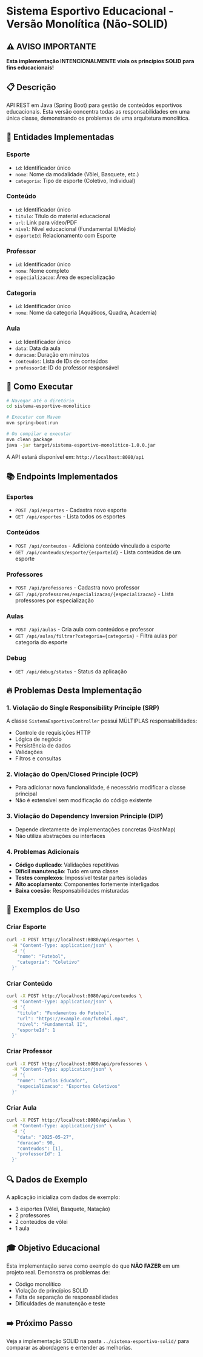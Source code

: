 # Sistema Esportivo Educacional - Versão Monolítica (Não-SOLID)

## ⚠️ AVISO IMPORTANTE
**Esta implementação INTENCIONALMENTE viola os princípios SOLID para fins educacionais!**

## 📋 Descrição
API REST em Java (Spring Boot) para gestão de conteúdos esportivos educacionais. Esta versão concentra todas as responsabilidades em uma única classe, demonstrando os problemas de uma arquitetura monolítica.

## 🎯 Entidades Implementadas

### Esporte
- `id`: Identificador único
- `nome`: Nome da modalidade (Vôlei, Basquete, etc.)
- `categoria`: Tipo de esporte (Coletivo, Individual)

### Conteúdo
- `id`: Identificador único
- `titulo`: Título do material educacional
- `url`: Link para vídeo/PDF
- `nivel`: Nível educacional (Fundamental II/Médio)
- `esporteId`: Relacionamento com Esporte

### Professor
- `id`: Identificador único
- `nome`: Nome completo
- `especializacao`: Área de especialização

### Categoria
- `id`: Identificador único
- `nome`: Nome da categoria (Aquáticos, Quadra, Academia)

### Aula
- `id`: Identificador único
- `data`: Data da aula
- `duracao`: Duração em minutos
- `conteudos`: Lista de IDs de conteúdos
- `professorId`: ID do professor responsável

## 🚀 Como Executar

```bash
# Navegar até o diretório
cd sistema-esportivo-monolitico

# Executar com Maven
mvn spring-boot:run

# Ou compilar e executar
mvn clean package
java -jar target/sistema-esportivo-monolitico-1.0.0.jar
```

A API estará disponível em: `http://localhost:8080/api`

## 📚 Endpoints Implementados

### Esportes
- `POST /api/esportes` - Cadastra novo esporte
- `GET /api/esportes` - Lista todos os esportes

### Conteúdos
- `POST /api/conteudos` - Adiciona conteúdo vinculado a esporte
- `GET /api/conteudos/esporte/{esporteId}` - Lista conteúdos de um esporte

### Professores
- `POST /api/professores` - Cadastra novo professor
- `GET /api/professores/especializacao/{especializacao}` - Lista professores por especialização

### Aulas
- `POST /api/aulas` - Cria aula com conteúdos e professor
- `GET /api/aulas/filtrar?categoria={categoria}` - Filtra aulas por categoria do esporte

### Debug
- `GET /api/debug/status` - Status da aplicação

## 🔥 Problemas Desta Implementação

### 1. Violação do Single Responsibility Principle (SRP)
A classe `SistemaEsportivoController` possui MÚLTIPLAS responsabilidades:
- Controle de requisições HTTP
- Lógica de negócio
- Persistência de dados
- Validações
- Filtros e consultas

### 2. Violação do Open/Closed Principle (OCP)
- Para adicionar nova funcionalidade, é necessário modificar a classe principal
- Não é extensível sem modificação do código existente

### 3. Violação do Dependency Inversion Principle (DIP)
- Depende diretamente de implementações concretas (HashMap)
- Não utiliza abstrações ou interfaces

### 4. Problemas Adicionais
- **Código duplicado**: Validações repetitivas
- **Difícil manutenção**: Tudo em uma classe
- **Testes complexos**: Impossível testar partes isoladas
- **Alto acoplamento**: Componentes fortemente interligados
- **Baixa coesão**: Responsabilidades misturadas

## 📝 Exemplos de Uso

### Criar Esporte
```bash
curl -X POST http://localhost:8080/api/esportes \
  -H "Content-Type: application/json" \
  -d '{
    "nome": "Futebol",
    "categoria": "Coletivo"
  }'
```

### Criar Conteúdo
```bash
curl -X POST http://localhost:8080/api/conteudos \
  -H "Content-Type: application/json" \
  -d '{
    "titulo": "Fundamentos do Futebol",
    "url": "https://example.com/futebol.mp4",
    "nivel": "Fundamental II",
    "esporteId": 1
  }'
```

### Criar Professor
```bash
curl -X POST http://localhost:8080/api/professores \
  -H "Content-Type: application/json" \
  -d '{
    "nome": "Carlos Educador",
    "especializacao": "Esportes Coletivos"
  }'
```

### Criar Aula
```bash
curl -X POST http://localhost:8080/api/aulas \
  -H "Content-Type: application/json" \
  -d '{
    "data": "2025-05-27",
    "duracao": 90,
    "conteudos": [1],
    "professorId": 1
  }'
```

## 🔍 Dados de Exemplo
A aplicação inicializa com dados de exemplo:
- 3 esportes (Vôlei, Basquete, Natação)
- 2 professores
- 2 conteúdos de vôlei
- 1 aula

## 🎓 Objetivo Educacional
Esta implementação serve como exemplo do que **NÃO FAZER** em um projeto real. Demonstra os problemas de:
- Código monolítico
- Violação de princípios SOLID
- Falta de separação de responsabilidades
- Dificuldades de manutenção e teste

## ➡️ Próximo Passo
Veja a implementação SOLID na pasta `../sistema-esportivo-solid/` para comparar as abordagens e entender as melhorias.
